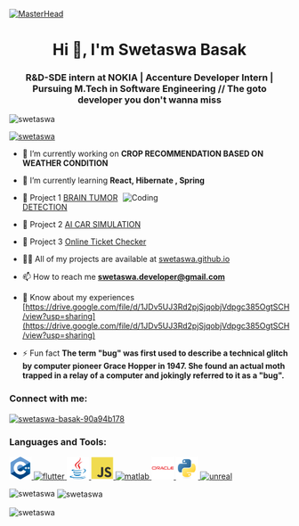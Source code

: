 [![MasterHead](https://user-images.githubusercontent.com/10498744/210012254-234538ff-d198-48aa-8964-37e6fd45d227.gif)](https://swetaswa.github.io)

<h1 align="center">Hi 👋, I'm Swetaswa Basak</h1>
<h3 align="center">R&D-SDE intern at NOKIA | Accenture Developer Intern | Pursuing M.Tech in Software Engineering // The goto developer you don't wanna miss</h3>


<p align="left"> <img src="https://komarev.com/ghpvc/?username=swetaswa&label=Profile%20views&color=0e75b6&style=flat" alt="swetaswa" /> </p>

<p align="left"> <a href="https://github.com/ryo-ma/github-profile-trophy"><img src="https://github-profile-trophy.vercel.app/?username=swetaswa" alt="swetaswa" /></a>

</p>

- 🔭 I’m currently working on **CROP RECOMMENDATION BASED ON WEATHER CONDITION**

- 🌱 I’m currently learning **React, Hibernate , Spring**
<img align="right" alt="Coding" width="300" src="https://media.tenor.com/2gfRHLv6GZ8AAAAM/code-coding.gif">

- 🤝 Project 1 [BRAIN TUMOR DETECTION](https://github.com/Swetaswa/Brain-tumor-detection)

- 🤝 Project 2 [AI CAR SIMULATION](https://github.com/Swetaswa/AI-car-simulation-using-NEAT-algorithm)

- 🤝 Project 3 [Online Ticket Checker](https://github.com/Swetaswa/Online-Ticket-Checker)

- 👨‍💻 All of my projects are available at [swetaswa.github.io](swetaswa.github.io)

- 📫 How to reach me **swetaswa.developer@gmail.com**

- 📄 Know about my experiences [https://drive.google.com/file/d/1JDv5UJ3Rd2pjSjqobjVdpgc385OgtSCH/view?usp=sharing](https://drive.google.com/file/d/1JDv5UJ3Rd2pjSjqobjVdpgc385OgtSCH/view?usp=sharing)

- ⚡ Fun fact **The term "bug" was first used to describe a technical glitch by computer pioneer Grace Hopper in 1947. She found an actual moth trapped in a relay of a computer and jokingly referred to it as a "bug".**

<h3 align="left">Connect with me:</h3>
<p align="left">
<a href="https://linkedin.com/in/swetaswa-basak-90a94b178" target="blank"><img align="center" src="https://raw.githubusercontent.com/rahuldkjain/github-profile-readme-generator/master/src/images/icons/Social/linked-in-alt.svg" alt="swetaswa-basak-90a94b178" height="30" width="40" /></a>
</p>

<h3 align="left">Languages and Tools:</h3>
<p align="left"> <a href="https://www.w3schools.com/cpp/" target="_blank" rel="noreferrer"> <img src="https://raw.githubusercontent.com/devicons/devicon/master/icons/cplusplus/cplusplus-original.svg" alt="cplusplus" width="40" height="40"/> </a> <a href="https://flutter.dev" target="_blank" rel="noreferrer"> <img src="https://www.vectorlogo.zone/logos/flutterio/flutterio-icon.svg" alt="flutter" width="40" height="40"/> </a> <a href="https://www.java.com" target="_blank" rel="noreferrer"> <img src="https://raw.githubusercontent.com/devicons/devicon/master/icons/java/java-original.svg" alt="java" width="40" height="40"/> </a> <a href="https://developer.mozilla.org/en-US/docs/Web/JavaScript" target="_blank" rel="noreferrer"> <img src="https://raw.githubusercontent.com/devicons/devicon/master/icons/javascript/javascript-original.svg" alt="javascript" width="40" height="40"/> </a> <a href="https://www.mathworks.com/" target="_blank" rel="noreferrer"> <img src="https://upload.wikimedia.org/wikipedia/commons/2/21/Matlab_Logo.png" alt="matlab" width="40" height="40"/> </a> <a href="https://www.oracle.com/" target="_blank" rel="noreferrer"> <img src="https://raw.githubusercontent.com/devicons/devicon/master/icons/oracle/oracle-original.svg" alt="oracle" width="40" height="40"/> </a> <a href="https://www.python.org" target="_blank" rel="noreferrer"> <img src="https://raw.githubusercontent.com/devicons/devicon/master/icons/python/python-original.svg" alt="python" width="40" height="40"/> </a> <a href="https://unrealengine.com/" target="_blank" rel="noreferrer"> <img src="https://raw.githubusercontent.com/kenangundogan/fontisto/036b7eca71aab1bef8e6a0518f7329f13ed62f6b/icons/svg/brand/unreal-engine.svg" alt="unreal" width="40" height="40"/> </a> </p>

<p><img align="left" src="https://github-readme-stats.vercel.app/api/top-langs?username=swetaswa&show_icons=true&locale=en&layout=compact" alt="swetaswa" /></p>

<p>&nbsp;<img align="center" src="https://github-readme-stats.vercel.app/api?username=swetaswa&show_icons=true&locale=en" alt="swetaswa" /></p>

<p><img align="center" src="https://github-readme-streak-stats.herokuapp.com/?user=swetaswa&" alt="swetaswa" /></p>
